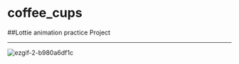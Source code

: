 # coffee_cups

##Lottie animation practice Project

__________________________________________________________________ 

![ezgif-2-b980a6df1c](https://user-images.githubusercontent.com/35481593/155841895-3dac5bdf-b6be-4149-b537-eae141f477b9.gif)
